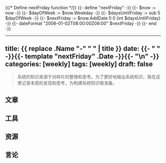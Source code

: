 {{/* Define nextFriday function */}}
{{- define "nextFriday" -}}
  {{- $now := now -}}
  {{- $dayOfWeek := $now.Weekday -}}
  {{- $daysUntilFriday := sub 5 $dayOfWeek -}}
  {{- $nextFriday := $now.AddDate 0 0 (int $daysUntilFriday) -}}
  {{- dateFormat "2006-01-02T08:00:00Z08:00" $nextFriday -}}
{{- end -}}

---
title: {{ replace .Name "-" " " | title }}
date: {{- " " -}}{{- template "nextFriday" .Date -}}{{- "\n" -}}
categories: [weekly]
tags: [weekly]
draft: false
---
> 系统的知识来源于对碎片的整理和思考。为了更好地输出系统知识，我在这里记录本周的发现和思考，为构建系统知识做准备。
## 文章
## 工具
## 资源
## 言论
